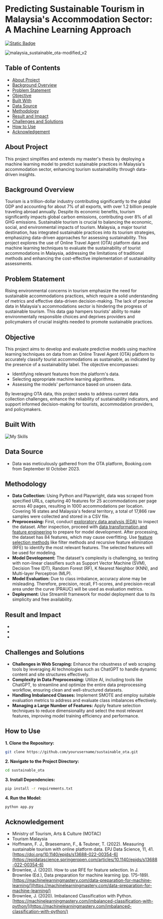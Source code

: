 # Predicting Sustainable Tourism in Malaysia's Accommodation Sector: A Machine Learning Approach

[![Static Badge](https://img.shields.io/badge/Back_to_Portfolio_Page-red?style=for-the-badge&logo=github&labelColor=black)](https://izzad2413.github.io/nazmirulizzadnassir.github.io/)

![malaysia_sustainable_ota-modified_v2](https://github.com/user-attachments/assets/e5c83fec-b504-4f09-8627-f9fb4c100cab)

## Table of Contents 

- [About Project](#about-project)
- [Background Overview](#background-overview)
- [Problem Statement](#problem-statement)
- [Objective](#objective)
- [Built With](#built-with)
- [Data Source](#data-source)
- [Methodology](#methodology)
- [Result and Impact](#result-and-impact)
- [Challenges and Solutions](#challenges-and-solutions)
- [How to Use](#how-to-use)
- [Acknowledgement](#acknowledgement)

## About Project

This project simplifies and extends my master's thesis by deploying a machine learning model to predict sustainable practices in Malaysia's accommodation sector, enhancing tourism sustainability through data-driven insights.

## Background Overview

Tourism is a trillion-dollar industry contributing significantly to the global GDP and accounting for about 7% of all exports, with over 1.2 billion people traveling abroad annually. Despite its economic benefits, tourism significantly impacts global carbon emissions, contributing over 8% of all GHG emissions. Sustainable tourism is crucial to balancing the economic, social, and environmental impacts of tourism. Malaysia, a major tourist destination, has integrated sustainable practices into its tourism strategies, emphasizing data-driven approaches for assessing sustainability. This project explores the use of Online Travel Agent (OTA) platform data and machine learning techniques to evaluate the sustainability of tourist accommodations in Malaysia, addressing the limitations of traditional methods and enhancing the cost-effective implementation of sustainability assessments.

## Problem Statement

Rising environmental concerns in tourism emphasize the need for sustainable accommodations practices, which require a solid understanding of metrics and effective data-driven decision-making. The lack of precise data in Malaysia's accommodations sector is hindering the progress of sustainable tourism. This data gap hampers tourists' ability to make environmentally responsible choices and deprives providers and policymakers of crucial insights needed to promote sustainable practices.

## Objective

This project aims to develop and evaluate predictive models using machine learning techniques on data from an Online Travel Agent (OTA) platform to accurately classify tourist accommodations as sustainable, as indicated by the presence of a sustainability label. The objective encompasses:

- Identifying relevant features from the platform's data.
- Selecting appropriate machine learning algorithms.
- Assessing the models' performance based on unseen data.

By leveraging OTA data, this project seeks to address current data collection challenges, enhance the reliability of sustainability indicators, and support informed decision-making for tourists, accommodation providers, and policymakers.

## Built With

![My Skills](https://go-skill-icons.vercel.app/api/icons?i=vscode,python,playwright,scikitlearn,streamlit,tableau&titles=true)

## Data Source

- Data was meticulously gathered from the OTA platform, Booking.com from September til October 2023.

## Methodology

- **Data Collection:** Using Python and Playwright, data was scraped from specified URLs, capturing 40 features for 25 accommodations per page across 40 pages, resulting in 1000 accommodations per location. Covering 16 states and Malaysia's federal territory, a total of 17,866 raw samples were collected and stored in a CSV file.
- **Preprocessing:** First, conduct [exploratory data analysis (EDA)](https://github.com/izzad2413/sustainable_ota/blob/main/notebooks/1.0_exploratory-data-analysis.ipynb) to inspect the dataset. After inspection, proceed with [data transformation and feature engineering](https://github.com/izzad2413/sustainable_ota/blob/main/notebooks/2.0_preprocessing-dataset.ipynb) to prepare for model development. After processing, the dataset has 84 features, which may cause overfitting. Use [feature selection methods](https://github.com/izzad2413/sustainable_ota/blob/main/notebooks/3.0_feature_selection.ipynb) like filter methods and recursive feature elimination (RFE) to identify the most relevant features. The selected features will be used for modeling.
- **Model Development:** The dataset's complexity is challenging, so testing with non-linear classifiers such as Support Vector Machine (SVM), Decision Tree (DT), Random Forest (RF), K Nearest Neighbor (KNN), and Multi-layer Perceptron (MLP).
- **Model Evaluation:** Due to class imbalance, accuracy alone may be misleading. Therefore, precision, recall, F1-scores, and precision-recall area under the curve (PRAUC) will be used as evaluation metrics.
- **Deployment:** Use Streamlit framework for model deployment due to its simplicity and free availability.

## Result and Impact

-
-
-

## Challenges and Solutions

- **Challenges in Web Scraping:** Enhance the robustness of web scraping tools by leveraging AI technologies such as ChatGPT to handle dynamic content and site structures effectively.
- **Complexity in Data Preprocessing:** Utilize AI, including tools like ChatGPT, to streamline and optimize the entire data preprocessing workflow, ensuring clean and well-structured datasets.
- **Handling Imbalanced Classes:** Implement SMOTE and employ suitable evaluation metrics to address and evaluate class imbalances effectively.
- **Managing a Large Number of Features:** Apply feature selection techniques to reduce dimensionality and select the most relevant features, improving model training efficiency and performance.

## How to Use

**1. Clone the Repository:**
```bash
git clone https://github.com/yourusername/sustainable_ota.git
```
**2. Navigate to the Project Directory:**
```bash
cd sustainable_ota
```
**3. Install Dependencies:**
```bash
pip install -r requirements.txt
```
**4. Run the Model:**
```bash
python app.py
```

## Acknowledgement
- Ministry of Tourism, Arts & Culture (MOTAC)
- Tourism Malaysia
- Hoffmann, F. J., Braesemann, F., & Teubner, T. (2022). Measuring sustainable tourism with online platform data. EPJ Data Science, 11, 41. [https://doi.org/10.1140/epjds/s13688-022-00354-6](https://epjdatascience.springeropen.com/articles/10.1140/epjds/s13688-022-00354-6)
- Brownlee, J. (2020). How to use RFE for feature selection. In J. Brownlee (Ed.), Data preparation for machine learning (pp. 175–189). [https://machinelearningmastery.com/data-preparation-for-machine-learning/](https://machinelearningmastery.com/data-preparation-for-machine-learning/)
- Brownlee, J. (2020). Imbalanced Classification with Python. [https://machinelearningmastery.com/imbalanced-classification-with-python/](https://machinelearningmastery.com/imbalanced-classification-with-python/)

